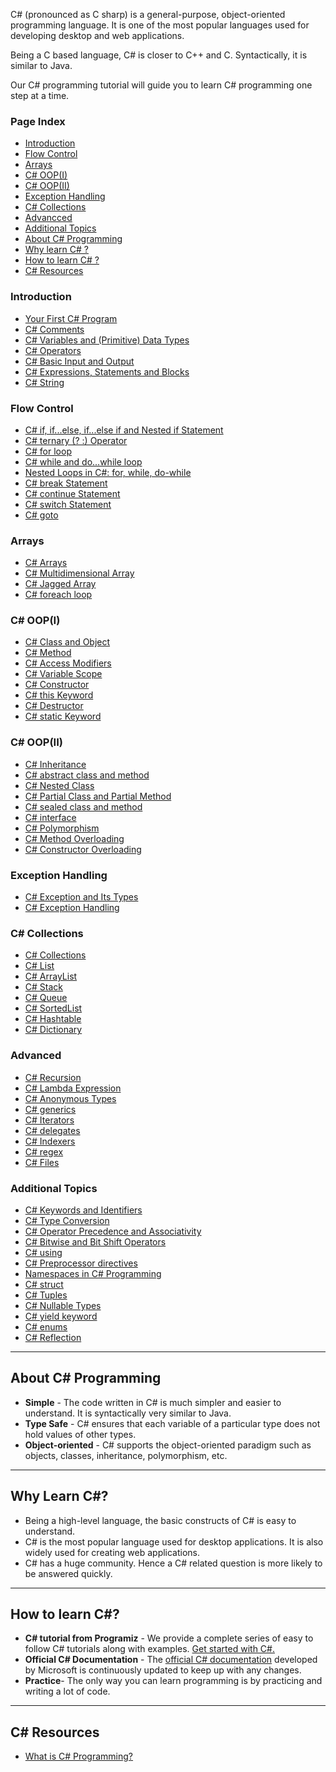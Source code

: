 C# (pronounced as C sharp) is a general-purpose, object-oriented programming language. It is one of the most popular languages used for developing desktop and web applications.

Being a C based language, C# is closer to C++ and C. Syntactically, it is similar to Java.

Our C# programming tutorial will guide you to learn C# programming one step at a time.

### Page Index

- [Introduction](https://www.programiz.com/csharp-programming#introduction "Introduction")
- [Flow Control](https://www.programiz.com/csharp-programming#flow-control "Flow Control")
- [Arrays](https://www.programiz.com/csharp-programming#arrays "Arrays")
- [C# OOP(I)](https://www.programiz.com/csharp-programming#c-oopi "C# OOP(I)")
- [C# OOP(II)](https://www.programiz.com/csharp-programming#c-oopii "C# OOP(II)")
- [Exception Handling](https://www.programiz.com/csharp-programming#exception-handling "Exception Handling")
- [C# Collections](https://www.programiz.com/csharp-programming#c-collections "C# Collections")
- [Advancced](https://www.programiz.com/csharp-programming#advancced "Advancced")
- [Additional Topics](https://www.programiz.com/csharp-programming#additional-topics "Additional Topics")
- [About C# Programming](https://www.programiz.com/csharp-programming#about "About C# Programming")
- [Why learn C# ?](https://www.programiz.com/csharp-programming#why "Why learn C# ?")
- [How to learn C# ?](https://www.programiz.com/csharp-programming#how "How to learn C# ?")
- [C# Resources](https://www.programiz.com/csharp-programming#resources "C#  Resources")

### Introduction

- [Your First C# Program](https://www.programiz.com/csharp-programming/hello-world "Your First C# Program")
- [C# Comments](https://www.programiz.com/csharp-programming/comments "C# Comments")
- [C# Variables and (Primitive) Data Types](https://www.programiz.com/csharp-programming/variables-primitive-data-types "C# Variables and (Primitive) Data Types")
- [C# Operators](https://www.programiz.com/csharp-programming/operators "C# Operators")
- [C# Basic Input and Output](https://www.programiz.com/csharp-programming/basic-input-output "C# Basic Input and Output")
- [C# Expressions, Statements and Blocks](https://www.programiz.com/csharp-programming/expressions-statements-blocks "C# Expressions, Statements and Blocks")
- [C# String](https://www.programiz.com/csharp-programming/string "C# String")

### Flow Control

- [C# if, if...else, if...else if and Nested if Statement](https://www.programiz.com/csharp-programming/if-else-statement "C# if, if...else, if...else if and Nested if Statement")
- [C# ternary (? :) Operator](https://www.programiz.com/csharp-programming/ternary-operator "C# ternary (? :) Operator")
- [C# for loop](https://www.programiz.com/csharp-programming/for-loop "C# for loop")
- [C# while and do...while loop](https://www.programiz.com/csharp-programming/do-while-loop "C# while and do...while loop")
- [Nested Loops in C#: for, while, do-while](https://www.programiz.com/csharp-programming/nested-loops "Nested Loops in C#: for, while, do-while")
- [C# break Statement](https://www.programiz.com/csharp-programming/break-statement "C# break Statement")
- [C# continue Statement](https://www.programiz.com/csharp-programming/continue-statement "C# continue Statement")
- [C# switch Statement](https://www.programiz.com/csharp-programming/switch-statement "C# switch Statement")
- [C# goto](https://www.programiz.com/csharp-programming/goto "C# goto")

### Arrays

- [C# Arrays](https://www.programiz.com/csharp-programming/arrays "C# Arrays")
- [C# Multidimensional Array](https://www.programiz.com/csharp-programming/multidimensional-arrays "C# Multidimensional Array")
- [C# Jagged Array](https://www.programiz.com/csharp-programming/jagged-array "C# Jagged Array")
- [C# foreach loop](https://www.programiz.com/csharp-programming/foreach-loop "C# foreach loop")

### C# OOP(I)

- [C# Class and Object](https://www.programiz.com/csharp-programming/class-objects "C# Class and Object")
- [C# Method](https://www.programiz.com/csharp-programming/methods "C# Method")
- [C# Access Modifiers](https://www.programiz.com/csharp-programming/access-modifiers "C# Access Modifiers")
- [C# Variable Scope](https://www.programiz.com/csharp-programming/variable-scope "C# Variable Scope")
- [C# Constructor](https://www.programiz.com/csharp-programming/constructors "C# Constructor")
- [C# this Keyword](https://www.programiz.com/csharp-programming/this-keyword "C# this Keyword")
- [C# Destructor](https://www.programiz.com/csharp-programming/destructor "C# Destructor")
- [C# static Keyword](https://www.programiz.com/csharp-programming/static-keyword "C# static Keyword")

### C# OOP(II)

- [C# Inheritance](https://www.programiz.com/csharp-programming/inheritance "C# Inheritance")
- [C# abstract class and method](https://www.programiz.com/csharp-programming/abstract-class "C# abstract class and method")
- [C# Nested Class](https://www.programiz.com/csharp-programming/nested-class "C# Nested Class")
- [C# Partial Class and Partial Method](https://www.programiz.com/csharp-programming/partial-class-and-methods "C# Partial Class and Partial Method")
- [C# sealed class and method](https://www.programiz.com/csharp-programming/sealed-class "C# sealed class and method")
- [C# interface](https://www.programiz.com/csharp-programming/interface "C# interface")
- [C# Polymorphism](https://www.programiz.com/csharp-programming/polymorphism "C# Polymorphism")
- [C# Method Overloading](https://www.programiz.com/csharp-programming/method-overloading "C# Method Overloading")
- [C# Constructor Overloading](https://www.programiz.com/csharp-programming/constructor-overloading "C# Constructor Overloading")

### Exception Handling

- [C# Exception and Its Types](https://www.programiz.com/csharp-programming/exception "C# Exception and Its Types")
- [C# Exception Handling](https://www.programiz.com/csharp-programming/exception-handling "C# Exception Handling")

### C# Collections

- [C# Collections](https://www.programiz.com/csharp-programming/collections "C# Collections")
- [C# List](https://www.programiz.com/csharp-programming/list "C# List")
- [C# ArrayList](https://www.programiz.com/csharp-programming/arraylist "C# ArrayList")
- [C# Stack](https://www.programiz.com/csharp-programming/stack "C# Stack<T>")
- [C# Queue](https://www.programiz.com/csharp-programming/queue "C# Queue<T>")
- [C# SortedList](https://www.programiz.com/csharp-programming/sortedlist "C# SortedList")
- [C# Hashtable](https://www.programiz.com/csharp-programming/hashtable "C# Hashtable")
- [C# Dictionary](https://www.programiz.com/csharp-programming/dictionary "C# Dictionary")

### Advanced

- [C# Recursion](https://www.programiz.com/csharp-programming/recursion "C# Recursion")
- [C# Lambda Expression](https://www.programiz.com/csharp-programming/lambda-expression "C# Lambda Expression")
- [C# Anonymous Types](https://www.programiz.com/csharp-programming/anonymous-types "C# Anonymous Types")
- [C# generics](https://www.programiz.com/csharp-programming/generics "C# generics")
- [C# Iterators](https://www.programiz.com/csharp-programming/iterators "C# Iterators")
- [C# delegates](https://www.programiz.com/csharp-programming/delegates "C# delegates")
- [C# Indexers](https://www.programiz.com/csharp-programming/indexer "C# Indexers")
- [C# regex](https://www.programiz.com/csharp-programming/regex "C# regex")
- [C# Files](https://www.programiz.com/csharp-programming/files "C# Files")

### Additional Topics

- [C# Keywords and Identifiers](https://www.programiz.com/csharp-programming/keywords-identifiers "C# Keywords and Identifiers")
- [C# Type Conversion](https://www.programiz.com/csharp-programming/type-conversion "C# Type Conversion")
- [C# Operator Precedence and Associativity](https://www.programiz.com/csharp-programming/operator-precedence-associativity "C# Operator Precedence and Associativity")
- [C# Bitwise and Bit Shift Operators](https://www.programiz.com/csharp-programming/bitwise-operators "C# Bitwise and Bit Shift Operators")
- [C# using](https://www.programiz.com/csharp-programming/using "C# using")
- [C# Preprocessor directives](https://www.programiz.com/csharp-programming/preprocessor-directives "C# Preprocessor directives")
- [Namespaces in C# Programming](https://www.programiz.com/csharp-programming/namespaces "Namespaces in C# Programming")
- [C# struct](https://www.programiz.com/csharp-programming/struct "C# struct")
- [C# Tuples](https://www.programiz.com/csharp-programming/tuple "C# Tuples")
- [C# Nullable Types](https://www.programiz.com/csharp-programming/nullable-types "C# Nullable Types")
- [C# yield keyword](https://www.programiz.com/csharp-programming/yield-keyword "C# yield keyword")
- [C# enums](https://www.programiz.com/csharp-programming/enums "C# enums")
- [C# Reflection](https://www.programiz.com/csharp-programming/reflection "C# Reflection")

---

## About C# Programming

- **Simple** - The code written in C# is much simpler and easier to understand. It is syntactically very similar to Java.
- **Type Safe** - C# ensures that each variable of a particular type does not hold values of other types.
- **Object-oriented** - C# supports the object-oriented paradigm such as objects, classes, inheritance, polymorphism, etc.

---

## Why Learn C#?

- Being a high-level language, the basic constructs of C# is easy to understand.
- C# is the most popular language used for desktop applications. It is also widely used for creating web applications.
- C# has a huge community. Hence a C# related question is more likely to be answered quickly.

---

## How to learn C#?

- **C# tutorial from Programiz** - We provide a complete series of easy to follow C# tutorials along with examples. [Get started with C#.](https://www.programiz.com/csharp-programming/hello-world "C# hello world")
- **Official C# Documentation** - The [official C# documentation](https://docs.microsoft.com/en-us/dotnet/csharp/ "C# official document") developed by Microsoft is continuously updated to keep up with any changes.
- **Practice**- The only way you can learn programming is by practicing and writing a lot of code.

---

## C# Resources

- [What is C# Programming?](https://www.programiz.com/csharp-programming/guide "C# Guide")